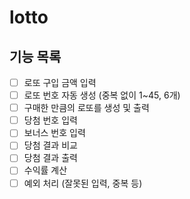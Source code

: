 # lotto
## 기능 목록

- [ ] 로또 구입 금액 입력
- [ ] 로또 번호 자동 생성 (중복 없이 1~45, 6개)
- [ ] 구매한 만큼의 로또를 생성 및 출력
- [ ] 당첨 번호 입력
- [ ] 보너스 번호 입력
- [ ] 당첨 결과 비교
- [ ] 당첨 결과 출력
- [ ] 수익률 계산
- [ ] 예외 처리 (잘못된 입력, 중복 등)
